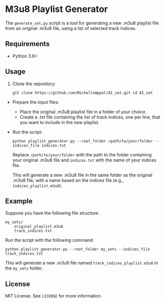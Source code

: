 # M3u8 Playlist Generator

The `generate_set.py` script is a tool for generating a new .m3u8 playlist file from an original .m3u8 file, using a list of selected track indices.

## Requirements

-   Python 3.6+

## Usage

1.  Clone the repository:
    
     ```git clone https://github.com/MichelleAppel/AI_set.git cd AI_set```
    
-   Prepare the input files:
    
    -   Place the original .m3u8 playlist file in a folder of your choice.
    -   Create a .txt file containing the list of track indices, one per line, that you want to include in the new playlist.
-   Run the script:
    
     ```python playlist_generator.py --root_folder /path/to/your/folder --indices_file indices.txt```
    
    Replace `/path/to/your/folder` with the path to the folder containing your original .m3u8 file and `indices.txt` with the name of your indices file.
    
    This will generate a new .m3u8 file in the same folder as the original .m3u8 file, with a name based on the indices file (e.g., `indices_playlist.m3u8`).
    

## Example

Suppose you have the following file structure:

```
my_sets/
    original_playlist.m3u8
    track_indices.txt
```

Run the script with the following command:

```python playlist_generator.py --root_folder my_sets --indices_file track_indices.txt```

This will generate a new .m3u8 file named `track_indices_playlist.m3u8` in the `my_sets` folder.

## License

MIT License. See `LICENSE` for more information.
